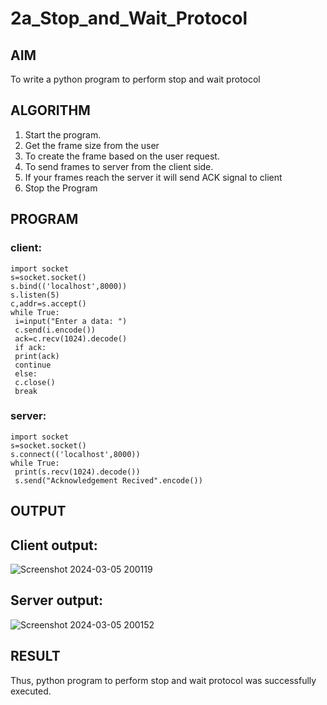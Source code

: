 # 2a_Stop_and_Wait_Protocol
## AIM 
To write a python program to perform stop and wait protocol
## ALGORITHM
1. Start the program.
2. Get the frame size from the user
3. To create the frame based on the user request.
4. To send frames to server from the client side.
5. If your frames reach the server it will send ACK signal to client
6. Stop the Program
## PROGRAM
### client:
```
import socket
s=socket.socket()
s.bind(('localhost',8000))
s.listen(5)
c,addr=s.accept()
while True:
 i=input("Enter a data: ")
 c.send(i.encode())
 ack=c.recv(1024).decode()
 if ack:
 print(ack)
 continue
 else:
 c.close()
 break

```
### server:
```
import socket
s=socket.socket()
s.connect(('localhost',8000))
while True:
 print(s.recv(1024).decode())
 s.send("Acknowledgement Recived".encode())
```
## OUTPUT

## Client output:
![Screenshot 2024-03-05 200119](https://github.com/HEMAKESHG/2a_Stop_and_Wait_Protocol/assets/144870552/9b36a496-efe2-462a-8df7-69cc7ee8d242)

## Server output:
![Screenshot 2024-03-05 200152](https://github.com/HEMAKESHG/2a_Stop_and_Wait_Protocol/assets/144870552/c46b068f-bc78-42ac-869c-dc0aa4326663)


## RESULT
Thus, python program to perform stop and wait protocol was successfully executed.
